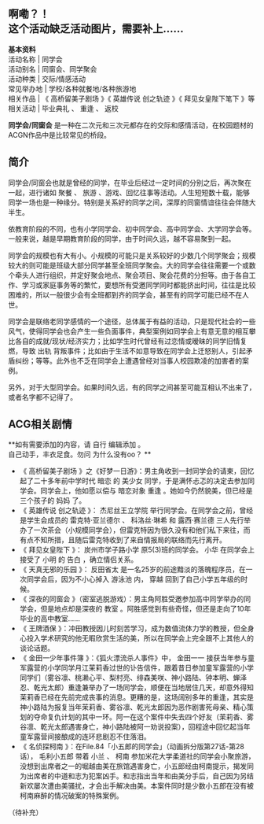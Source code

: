 啊嘞？！  
这个活动缺乏活动图片，需要补上……  
---  
**基本资料**  
活动名称  |  同学会   
活动别名  |  同窗会、同学聚会   
活动种类  |  交际/情感活动   
常见举办地  |  学校/各种就餐地/各种旅游地   
相关作品  |  《  高桥留美子剧场  》《  英雄传说 创之轨迹  》《  拜见女皇陛下笔下  》等   
相关活动  |  毕业典礼  、  重逢  、  返校   
  
**同学会/同窗会** 是一种在二次元和三次元都存在的交际和感情活动，在校园题材的ACGN作品中是比较常见的桥段。

##  简介

同学会/同窗会也就是曾经的同学，在毕业后经过一定时间的分别之后，再次聚在一起，进行诸如  聚餐  、  旅游
、游戏、回忆往事等活动。人生短短数十载，能够同学一场也是一种缘分。特别是关系好的同学之间，深厚的同窗情谊往往会伴随大半生。

依教育阶段的不同，也有小学同学会、初中同学会、高中同学会、大学同学会等。一般来说，越是早期教育阶段的同学，由于时间久远，越不容易聚到一起。

同学会的规模也有大有小。小规模的可能只是关系较好的少数几个同学聚会；规模较大的则可能是班级大部分同学甚至全班同学聚会。大的同学会往往需要一个或数个牵头人进行组织，并定好聚会地点、聚会项目、聚会花费的分担等。由于各自工作、学习或家庭事务等的繁忙，要想所有受邀同学同时都能挤出时间，往往是比较困难的，所以一般很少会有全班都到齐的同学会，甚至有的同学可能已经不在人世。

同学会是联络老同学感情的一个途径，总体属于有益的活动，只是现代社会的一些风气，使得同学会也会产生一些负面事件，典型案例如同学会上有意无意的相互攀比各自的成就/现状/经济实力；比如学生时代曾经有过恋情或暧昧的同学旧情复燃，导致
出轨  背叛事件；比如由于生活不如意导致在同学会上迁怒别人，引起矛盾纠纷；等等。此外也不乏在同学会上遭遇曾经对当事人校园欺凌的加害者的案例。

另外，对于大型同学会。如果时间久远，有的同学之间甚至可能互相认不出来了，或者名字都不记得了。

##  ACG相关剧情

**如有需要添加的内容，请 自行  编辑添加  。  
自己动手，丰衣足食。勿问  为什么没有oo？  **

  * 《  高桥留美子剧场  》之《好梦一日游》：男主角收到一封同学会的请柬，回忆起了二十多年前中学时代  暗恋  的  美少女  同学，于是满怀忐忑的决定去参加同学会。同学会上，他如愿以偿与  暗恋对象  重逢  。她如今仍然貌美，但已经是三个孩子的  妈妈  了。 
  * 《  英雄传说 创之轨迹  》：  杰尼丝王立学院  举行同学会。在同学会之前，曾经是学生会成员的  雷克特·亚兰德尔  、  科洛丝·琳希  和  露西·赛兰德  三人先行举办了一次茶会（小规模同学会），但雷克特因为很久没有和他们私下来往，而有点不知所措，且随后雷克特收到了来自情报局的联络而先行离开。 
  * 《  拜见女皇陛下  》：  炭州市学子路小学  原5(3)班的同学会。  小华  在同学会上接受了  小明  的  告白  ，确立情侣关系。 
  * 《  天真无邪的乐园  》：  反田省太  是一名25岁的前途黯淡的落魄程序员，在一次同学会后，因为不小心掉入  游泳池  内，  穿越  回到了自己小学五年级的时候。 
  * 《  深夜的同窗会  》（密室逃脱游戏）：男主角阿胜受邀参加高中同学举办的同学会，但是地点却是深夜的  教室  。阿胜感觉到有些奇怪，但还是走向了10年毕业的高中教室…… 
  * 《  王牌酒保  》：冲田教授因儿时刻苦学习，成为数值流体力学的教授，但全身心投入学术研究的他无暇欣赏生活的美，所以在同学会上完全跟不上其他人的谈论话题。 
  * 《  金田一少年事件簿  》：《狐火漂流杀人事件》中，  金田一一  接获当年参与童军露营的小学同学月江茉莉香过世的讣告信件，跟着昔日参加童军露营的小学同学们（雾谷凛、桃濑心平、梨村亮、绯森美咲、神小路陆、钟本明、蝉泽忍、乾光太郎）重逢兼举办了一场同学会，顺便在当地居住几天，却意外得知茉莉香已经在先前完成丧事的消息。更糟的是，这场阔别多年的重逢，其实是神小路陆为报复当年茉莉香、雾谷凛、乾光太郎因为恶作剧害死母亲、精心策划的夺命复仇计划的其中一环。阿一在这个案件中失去四个好友（茉莉香、雾谷凛、乾光太郎遇害身亡，神小路陆被阿一劝说投案），回程途中回忆起当年童军露营间接酿成的连环悲剧忍不住落泪。 
  * 《  名侦探柯南  》：在File.84「小五郎的同学会」（动画拆分版第27话-第28话），  毛利小五郎  带着  小兰  、  柯南  参加米花大学柔道社的同学会小聚旅游，没想到出席者之一的堀越由美在旅馆遇害身亡，小五郎经由柯南提示，揭发同为出席者的中道和志为犯案凶手。和志指出当年和由美分手后，自己因为另结新欢屡次遭由美骚扰，才会出手解决由美。本案件同时是少数小五郎在没有被柯南麻醉的情况破案的特殊案例。 

（待补充）

  

